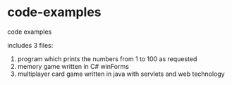code-examples
=============

code examples

includes 3 files:
1. program which prints the numbers from 1 to 100 as requested
2. memory game written in C# winForms
3. multiplayer card game written in java with servlets and web technology
